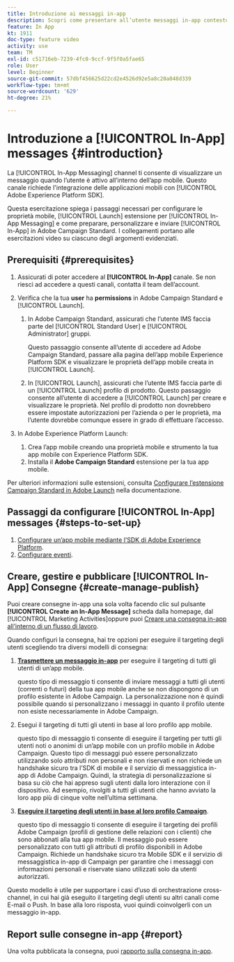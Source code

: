 ```yaml
---
title: Introduzione ai messaggi in-app
description: Scopri come presentare all’utente messaggi in-app contestualmente pertinenti in risposta al comportamento in tempo reale di un cliente all’interno dell’app mobile.
feature: In App
kt: 1911
doc-type: feature video
activity: use
team: TM
exl-id: c51716eb-7239-4fc0-9ccf-9f5f0a5fae65
role: User
level: Beginner
source-git-commit: 57dbf456625d22cd2e4526d92e5a8c20a048d339
workflow-type: tm+mt
source-wordcount: '629'
ht-degree: 21%

---
```


# Introduzione a [!UICONTROL In-App] messages {#introduction}

La [!UICONTROL In-App Messaging] channel ti consente di visualizzare un messaggio quando l’utente è attivo all’interno dell’app mobile. Questo canale richiede l&#39;integrazione delle applicazioni mobili con [!UICONTROL Adobe Experience Platform SDK].

Questa esercitazione spiega i passaggi necessari per configurare le proprietà mobile, [!UICONTROL Launch] estensione per [!UICONTROL In-App Messaging] e come preparare, personalizzare e inviare [!UICONTROL In-App] in Adobe Campaign Standard. I collegamenti portano alle esercitazioni video su ciascuno degli argomenti evidenziati.

## Prerequisiti {#prerequisites}

1. Assicurati di poter accedere al **[!UICONTROL In-App]** canale. Se non riesci ad accedere a questi canali, contatta il team dell’account.
1. Verifica che la tua **user** ha **permissions** in Adobe Campaign Standard e [!UICONTROL Launch].

   1. In Adobe Campaign Standard, assicurati che l’utente IMS faccia parte del [!UICONTROL Standard User] e [!UICONTROL Administrator] gruppi.

      Questo passaggio consente all’utente di accedere ad Adobe Campaign Standard, passare alla pagina dell’app mobile Experience Platform SDK e visualizzare le proprietà dell’app mobile creata in [!UICONTROL Launch].

   1. In [!UICONTROL Launch], assicurati che l’utente IMS faccia parte di un [!UICONTROL Launch] profilo di prodotto. Questo passaggio consente all’utente di accedere a [!UICONTROL Launch] per creare e visualizzare le proprietà. Nel profilo di prodotto non dovrebbero essere impostate autorizzazioni per l’azienda o per le proprietà, ma l’utente dovrebbe comunque essere in grado di effettuare l’accesso.

1. In Adobe Experience Platform Launch:

   1. Crea l’app mobile creando una proprietà mobile e strumento la tua app mobile con Experience Platform SDK.
   1. Installa il **Adobe Campaign Standard** estensione per la tua app mobile.

Per ulteriori informazioni sulle estensioni, consulta [Configurare l’estensione Campaign Standard in Adobe Launch](https://aep-sdks.gitbook.io/docs/using-mobile-extensions/adobe-campaign-standard) nella documentazione.

## Passaggi da configurare [!UICONTROL In-App] messages {#steps-to-set-up}

1. [Configurare un’app mobile mediante l’SDK di Adobe Experience Platform](/help/communication-channels/mobile/configure-mobile-apps-using-aep-sdk.md).
1. [Configurare eventi](/help/communication-channels/mobile/in-app/configure-events.md).

## Creare, gestire e pubblicare [!UICONTROL In-App] Consegne {#create-manage-publish}

Puoi creare consegne in-app una sola volta facendo clic sul pulsante **[!UICONTROL Create an In-App Message]** scheda dalla homepage, dal [!UICONTROL Marketing Activities]oppure puoi [Creare una consegna in-app all’interno di un flusso di lavoro](/help/communication-channels/mobile/in-app/in-app-activity.md).

Quando configuri la consegna, hai tre opzioni per eseguire il targeting degli utenti scegliendo tra diversi modelli di consegna:

1. [**Trasmettere un messaggio in-app**](/help/communication-channels/mobile/in-app/broadcast-in-app-message.md) per eseguire il targeting di tutti gli utenti di un’app mobile.

   questo tipo di messaggio ti consente di inviare messaggi a tutti gli utenti (correnti o futuri) della tua app mobile anche se non dispongono di un profilo esistente in Adobe Campaign. La personalizzazione non è quindi possibile quando si personalizzano i messaggi in quanto il profilo utente non esiste necessariamente in Adobe Campaign.

1. Esegui il targeting di tutti gli utenti in base al loro profilo app mobile.

   questo tipo di messaggio ti consente di eseguire il targeting per tutti gli utenti noti o anonimi di un’app mobile con un profilo mobile in Adobe Campaign. Questo tipo di messaggi può essere personalizzato utilizzando solo attributi non personali e non riservati e non richiede un handshake sicuro tra l’SDK di mobile e il servizio di messaggistica in-app di Adobe Campaign. Quindi, la strategia di personalizzazione si basa su ciò che hai appreso sugli utenti dalla loro interazione con il dispositivo. Ad esempio, rivolgiti a tutti gli utenti che hanno avviato la loro app più di cinque volte nell’ultima settimana.

1. [**Eseguire il targeting degli utenti in base al loro profilo Campaign**](/help/communication-channels/mobile/in-app/target-users-based-on-campaign-profile.md).

   questo tipo di messaggio ti consente di eseguire il targeting dei profili Adobe Campaign (profili di gestione delle relazioni con i clienti) che sono abbonati alla tua app mobile. Il messaggio può essere personalizzato con tutti gli attributi di profilo disponibili in Adobe Campaign. Richiede un handshake sicuro tra Mobile SDK e il servizio di messaggistica in-app di Campaign per garantire che i messaggi con informazioni personali e riservate siano utilizzati solo da utenti autorizzati.

Questo modello è utile per supportare i casi d’uso di orchestrazione cross-channel, in cui hai già eseguito il targeting degli utenti su altri canali come E-mail o Push. In base alla loro risposta, vuoi quindi coinvolgerli con un messaggio in-app.

## Report sulle consegne in-app {#report}

Una volta pubblicata la consegna, puoi [rapporto sulla consegna in-app](/help/communication-channels/mobile/in-app/in-app-reporting.md).
